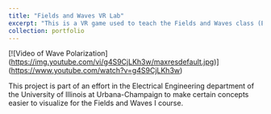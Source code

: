 ```yaml
---
title: "Fields and Waves VR Lab"
excerpt: "This is a VR game used to teach the Fields and Waves class (ECE 329) at the University of Illinois at Urbana-Champaign. <br/><img src='/images/500x300.png'>"
collection: portfolio
---
```


[![Video of Wave Polarization]
(https://img.youtube.com/vi/g4S9CjLKh3w/maxresdefault.jpg)]
(https://www.youtube.com/watch?v=g4S9CjLKh3w)

This project is part of an effort in the Electrical Engineering department of the University of Illinois at Urbana-Champaign to make certain concepts easier to visualize for the Fields and Waves I course. 
